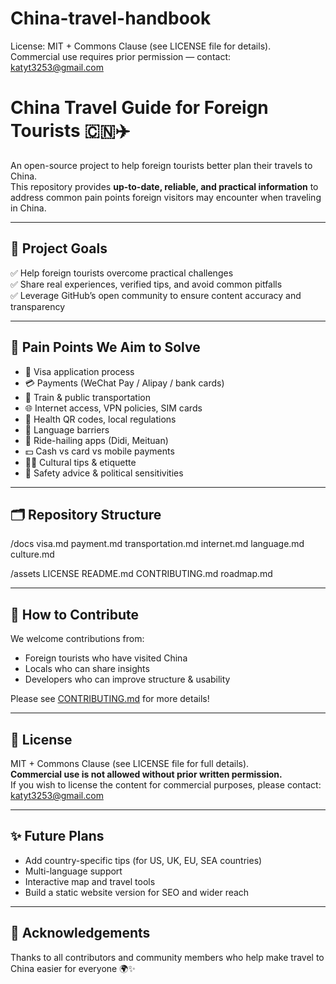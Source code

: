 # China-travel-handbook
License: MIT + Commons Clause (see LICENSE file for details).  
Commercial use requires prior permission — contact: katyt3253@gmail.com

# China Travel Guide for Foreign Tourists 🇨🇳✈️

An open-source project to help foreign tourists better plan their travels to China.  
This repository provides **up-to-date, reliable, and practical information** to address common pain points foreign visitors may encounter when traveling in China.

---

## 🌟 Project Goals

✅ Help foreign tourists overcome practical challenges  
✅ Share real experiences, verified tips, and avoid common pitfalls  
✅ Leverage GitHub’s open community to ensure content accuracy and transparency

---

## 🚧 Pain Points We Aim to Solve

- 🛂 Visa application process  
- 💳 Payments (WeChat Pay / Alipay / bank cards)  
- 🚄 Train & public transportation  
- 🌐 Internet access, VPN policies, SIM cards  
- 🏥 Health QR codes, local regulations  
- 💬 Language barriers  
- 🚖 Ride-hailing apps (Didi, Meituan)  
- 💵 Cash vs card vs mobile payments  
- 🙅‍♂️ Cultural tips & etiquette  
- 🔐 Safety advice & political sensitivities  

---

## 🗂 Repository Structure
/docs
visa.md
payment.md
transportation.md
internet.md
language.md
culture.md

/assets
LICENSE
README.md
CONTRIBUTING.md
roadmap.md

---

## 🤝 How to Contribute

We welcome contributions from:  
- Foreign tourists who have visited China  
- Locals who can share insights  
- Developers who can improve structure & usability

Please see [CONTRIBUTING.md](CONTRIBUTING.md) for more details!

---

## 📜 License

MIT + Commons Clause (see LICENSE file for full details).  
**Commercial use is not allowed without prior written permission.**  
If you wish to license the content for commercial purposes, please contact: katyt3253@gmail.com

---

## ✨ Future Plans

- Add country-specific tips (for US, UK, EU, SEA countries)  
- Multi-language support  
- Interactive map and travel tools  
- Build a static website version for SEO and wider reach  

---

## 🙏 Acknowledgements

Thanks to all contributors and community members who help make travel to China easier for everyone 🌍✨
